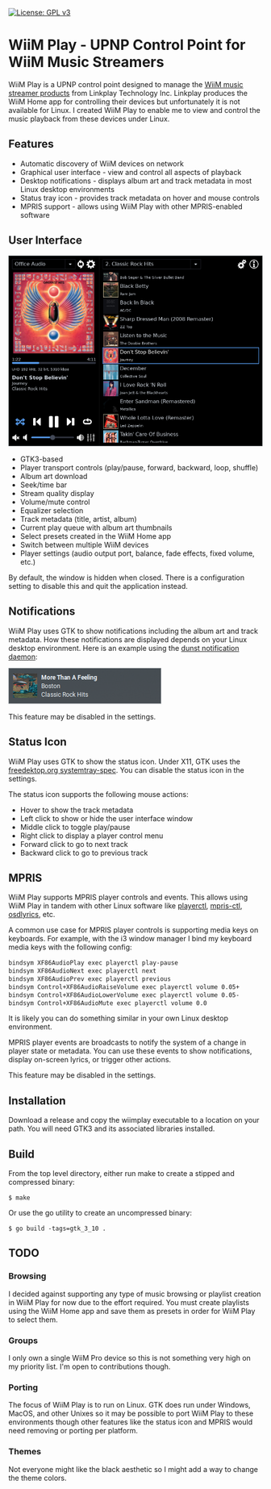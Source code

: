 [![License: GPL v3](https://img.shields.io/badge/License-GPLv3-blue.svg)](https://www.gnu.org/licenses/gpl-3.0)

# WiiM Play - UPNP Control Point for WiiM Music Streamers

WiiM Play is a UPNP control point designed to manage the [WiiM music streamer products](https://www.wiimhome.com/) from Linkplay Technology Inc. Linkplay produces the WiiM Home app for controlling their devices but unfortunately it is not available for Linux. I created WiiM Play to enable me to view and control the music playback from these devices under Linux.

## Features

* Automatic discovery of WiiM devices on network
* Graphical user interface - view and control all aspects of playback
* Desktop notifications - displays album art and track metadata in most Linux desktop environments
* Status tray icon - provides track metadata on hover and mouse controls
* MPRIS support - allows using WiiM Play with other MPRIS-enabled software

## User Interface

![WiiM Play UI](docs/wiimplay_window.png)

* GTK3-based
* Player transport controls (play/pause, forward, backward, loop, shuffle)
* Album art download
* Seek/time bar
* Stream quality display
* Volume/mute control
* Equalizer selection
* Track metadata (title, artist, album)
* Current play queue with album art thumbnails
* Select presets created in the WiiM Home app
* Switch between multiple WiiM devices
* Player settings (audio output port, balance, fade effects, fixed volume, etc.)

By default, the window is hidden when closed. There is a configuration setting to disable this and quit the application instead.

## Notifications

WiiM Play uses GTK to show notifications including the album art and track metadata. How these notifications are displayed depends on your Linux desktop environment. Here is an example using the [dunst notification daemon](https://dunst-project.org/):

![WiiM Play Notify](docs/wiimplay_notify.png)

This feature may be disabled in the settings.

## Status Icon

WiiM Play uses GTK to show the status icon.  Under X11, GTK uses the [freedektop.org systemtray-spec](https://www.freedesktop.org/wiki/Specifications/systemtray-spec/). You can disable the status icon in the settings.

The status icon supports the following mouse actions:

* Hover to show the track metadata
* Left click to show or hide the user interface window
* Middle click to toggle play/pause
* Right click to display a player control menu
* Forward click to go to next track
* Backward click to go to previous track

## MPRIS

WiiM Play supports MPRIS player controls and events. This allows using WiiM Play in tandem with other Linux software like [playerctl](https://github.com/altdesktop/playerctl), [mpris-ctl](https://git.sr.ht/~mariusor/mpris-ctl), [osdlyrics](https://github.com/osdlyrics/osdlyrics), etc.

A common use case for MPRIS player controls is supporting media keys on keyboards.  For example, with the i3 window manager I bind my keyboard media keys with the following config:

    bindsym XF86AudioPlay exec playerctl play-pause
    bindsym XF86AudioNext exec playerctl next
    bindsym XF86AudioPrev exec playerctl previous
    bindsym Control+XF86AudioRaiseVolume exec playerctl volume 0.05+
    bindsym Control+XF86AudioLowerVolume exec playerctl volume 0.05-
    bindsym Control+XF86AudioMute exec playerctl volume 0.0

It is likely you can do something similar in your own Linux desktop environment.

MPRIS player events are broadcasts to notify the system of a change in player state or metadata. You can use these events to show notifications, display on-screen lyrics, or trigger other actions.

This feature may be disabled in the settings.

## Installation

Download a release and copy the wiimplay executable to a location on your path. You will need GTK3 and its associated libraries installed.

## Build

From the top level directory, either run make to create a stipped and compressed binary:

    $ make

Or use the go utility to create an uncompressed binary:

    $ go build -tags=gtk_3_10 .

## TODO

### Browsing

I decided against supporting any type of music browsing or playlist creation in WiiM Play for now due to the effort required. You must create playlists using the WiiM Home app and save them as presets in order for WiiM Play to select them.

### Groups

I only own a single WiiM Pro device so this is not something very high on my priority list. I'm open to contributions though.

### Porting

The focus of WiiM Play is to run on Linux. GTK does run under Windows, MacOS, and other Unixes so it may be possible to port WiiM Play to these environments though other features like the status icon and MPRIS would need removing or porting per platform.

### Themes

Not everyone might like the black aesthetic so I might add a way to change the theme colors.
